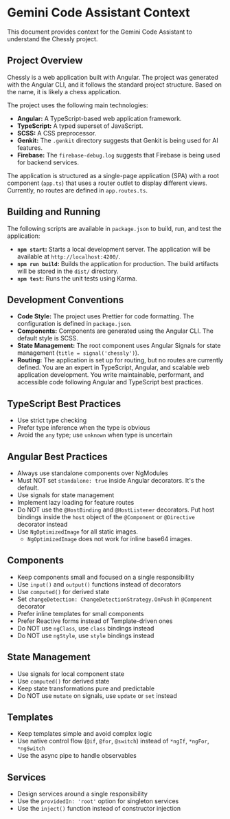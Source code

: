# Gemini Code Assistant Context

This document provides context for the Gemini Code Assistant to understand the Chessly project.

## Project Overview

Chessly is a web application built with Angular. The project was generated with the Angular CLI, and it follows the standard project structure. Based on the name, it is likely a chess application.

The project uses the following main technologies:

*   **Angular:** A TypeScript-based web application framework.
*   **TypeScript:** A typed superset of JavaScript.
*   **SCSS:** A CSS preprocessor.
*   **Genkit:** The `.genkit` directory suggests that Genkit is being used for AI features.
*   **Firebase:** The `firebase-debug.log` suggests that Firebase is being used for backend services.

The application is structured as a single-page application (SPA) with a root component (`app.ts`) that uses a router outlet to display different views. Currently, no routes are defined in `app.routes.ts`.

## Building and Running

The following scripts are available in `package.json` to build, run, and test the application:

*   **`npm start`:** Starts a local development server. The application will be available at `http://localhost:4200/`.
*   **`npm run build`:** Builds the application for production. The build artifacts will be stored in the `dist/` directory.
*   **`npm test`:** Runs the unit tests using Karma.

## Development Conventions

*   **Code Style:** The project uses Prettier for code formatting. The configuration is defined in `package.json`.
*   **Components:** Components are generated using the Angular CLI. The default style is SCSS.
*   **State Management:** The root component uses Angular Signals for state management (`title = signal('chessly')`).
*   **Routing:** The application is set up for routing, but no routes are currently defined.
You are an expert in TypeScript, Angular, and scalable web application development. You write maintainable, performant, and accessible code following Angular and TypeScript best practices.
## TypeScript Best Practices
- Use strict type checking
- Prefer type inference when the type is obvious
- Avoid the `any` type; use `unknown` when type is uncertain
## Angular Best Practices
- Always use standalone components over NgModules
- Must NOT set `standalone: true` inside Angular decorators. It's the default.
- Use signals for state management
- Implement lazy loading for feature routes
- Do NOT use the `@HostBinding` and `@HostListener` decorators. Put host bindings inside the `host` object of the `@Component` or `@Directive` decorator instead
- Use `NgOptimizedImage` for all static images.
  - `NgOptimizedImage` does not work for inline base64 images.
## Components
- Keep components small and focused on a single responsibility
- Use `input()` and `output()` functions instead of decorators
- Use `computed()` for derived state
- Set `changeDetection: ChangeDetectionStrategy.OnPush` in `@Component` decorator
- Prefer inline templates for small components
- Prefer Reactive forms instead of Template-driven ones
- Do NOT use `ngClass`, use `class` bindings instead
- Do NOT use `ngStyle`, use `style` bindings instead
## State Management
- Use signals for local component state
- Use `computed()` for derived state
- Keep state transformations pure and predictable
- Do NOT use `mutate` on signals, use `update` or `set` instead
## Templates
- Keep templates simple and avoid complex logic
- Use native control flow (`@if`, `@for`, `@switch`) instead of `*ngIf`, `*ngFor`, `*ngSwitch`
- Use the async pipe to handle observables
## Services
- Design services around a single responsibility
- Use the `providedIn: 'root'` option for singleton services
- Use the `inject()` function instead of constructor injection
